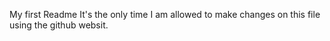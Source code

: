 My first Readme
It's the only time I am allowed to make changes on this file using the github websit.
